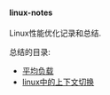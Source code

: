 #### linux-notes

Linux性能优化记录和总结.


总结的目录:

* [平均负载](https://github.com/KeKe-Li/linux-notes/blob/master/src/chapter01/01.0.md)
* [linux中的上下文切换](https://github.com/KeKe-Li/linux-notes/blob/master/src/chapter02/01.0.md)

